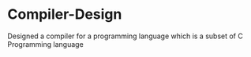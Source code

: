 # Compiler-Design
Designed a compiler for a programming language which is a subset of C Programming language
